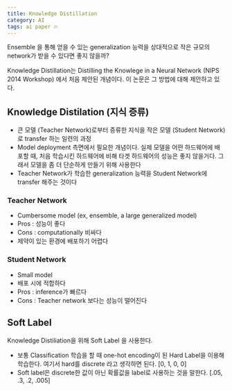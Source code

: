 ```yaml
---
title: Knowledge Distillation
category: AI
tags: ai paper 🔥
---
```


Ensemble 을 통해 얻을 수 있는 generalization 능력을 상대적으로 작은 규모의 network가 받을 수 있다면 좋지 않을까? 

<!--more-->

Knowledge Distillation는 Distilling the Knowlege in a Neural Network (NIPS 2014 Workshop) 에서 처음 제안된 개념이다. 이 논문은 그 방법에 대해 제안하고 있다.

## Knowledge Distilation (지식 증류)

- 큰 모델 (Teacher Network)로부터 증류한 지식을 작은 모델 (Student Network)로  transfer 하는 일련의 과정
- Model deployment 측면에서 필요한 개념이다. 실제 모델을 어떤 하드웨어에 배포할 때, 처음 학습시킨 하드웨어에 비해 타겟 하드웨어의 성능은 좋지 않을거다. 그래서 모델을 좀 더 단순하게 만들기 위해 사용한다
- Teacher Network가 학습한 generalization 능력을 Student Network에 transfer 해주는 것이다

### Teacher Network

- Cumbersome model (ex, ensemble, a large generalized model)
- Pros : 성능이 좋다
- Cons : computationally 비싸다
- 제약이 있는 환경에 배포하기 어렵다

### Student Network

- Small model
- 배포 시에 적합하다
- Pros : inference가 빠르다
- Cons : Teacher network 보다는 성능이 떨어진다

## Soft Label

Knowledge Distiliation을 위해 Soft Label 을 사용한다. 

- 보통 Classification 학습을 할 때 one-hot encoding이 된 Hard Label을 이용해 학습한다. 여기서 hard를 discrete 라고 생각하면 된다. [0, 1, 0, 0]
- Soft label은 discrete한 값이 아닌 확률값을 label로 사용하는 것을 말한다. [.05, .3, .2, .005]